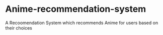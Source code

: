 # Anime-recommendation-system
A Recoomendation System which recommends Anime for users based on their choices
